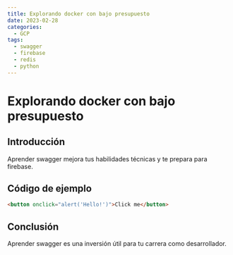 ```yaml
---
title: Explorando docker con bajo presupuesto
date: 2023-02-28
categories:
  - GCP
tags:
  - swagger
  - firebase
  - redis
  - python
---
```


# Explorando docker con bajo presupuesto

## Introducción

Aprender swagger mejora tus habilidades técnicas y te prepara para firebase.

## Código de ejemplo

```html
<button onclick="alert('Hello!')">Click me</button>
```

## Conclusión

Aprender swagger es una inversión útil para tu carrera como desarrollador.